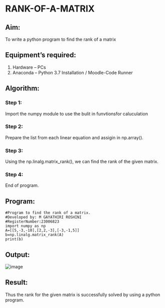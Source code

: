 # RANK-OF-A-MATRIX
## Aim:
To write a python program to find the rank of a matrix
## Equipment’s required:
1. 	Hardware – PCs
2. 	Anaconda – Python 3.7 Installation / Moodle-Code Runner
## Algorithm:
### Step 1: 
Import the numpy module to use the bulit in funvtionsfor caluculation
### Step 2:
Prepare the list from each linear equation and assigin in np.array().
### Step 3:
Using the np.linalg.matrix_rank(), we can find the rank of the given matrix.
### Step 4: 
End of program.
## Program:
```
#Program to find the rank of a matrix.
#Developed by: M GAYATHIRI ROSHINI
#RegisterNumber:23006823
import numpy as np
A=[[5,-3,-10],[2,2,-3],[-3,-1,5]]
b=np.linalg.matrix_rank(A)
print(b)
```
## Output:
![image](https://github.com/23006823/RANK-OF-A-MATRIX/assets/138971409/b683a875-9a7e-400b-a224-d93a1defb4e6)

## Result:
Thus the rank for the given matrix is successfully solved by  using a python program.

